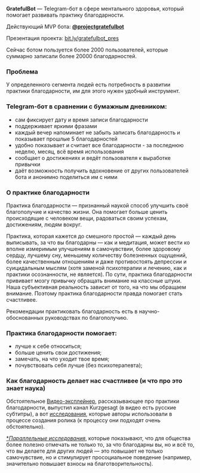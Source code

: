 **GratefulBot** — Telegram-бот в сфере ментального здоровья, который помогает развивать практику благодарности.

Действующий MVP бота: [**@projectgratefulbot**](https://t.me/projectgratefulbot)

Презентация проекта: [bit.ly/gratefulbot_pres](https://bit.ly/gratefulbot_pres)

Сейчас ботом пользуется более 2000 пользователей, которые суммарно записали более 20000 благодарностей.

### Проблема
У определенного сегмента людей есть потребность в развитии практики благодарности, им для этого нужен удобный инструмент.
### Telegram-бот в сравнении с бумажным дневником:
- сам фиксирует дату и время записи благодарности
- поддерживает яркими фразами
- каждый вечер напоминает не забыть записать благодарность и показывает прошлые 5 благодарностей
- удобно показывает и считает все благодарности - за последнюю неделю, месяц, всё время использования
- сообщает о достижениях и ведёт пользователя к выработке привычки
- даёт возможность получить вдохновение от других пользователей бота и анонимно поделиться им с ними

### О практике благодарности
Практика благодарности — признанный наукой способ улучшить своё благополучие и качество жизни. Она помогает больше ценить происходящие с человеком вещи, радоваться своим успехам, достижениям, людям вокруг.

Практика, которая кажется до смешного простой — каждый день выписывать, за что вы благодарны — как и медитация, может вести ко вполне измеримым улучшениям в самочувствии, более здоровому сердцу, лучшему сну, меньшему количеству болезненных ощущений, более качественным отношениям и даже противостоять депрессии и суицидальным мыслям (хотя заменой психотерапии и лечению, как и практики осознанности, не является). По сути, практика благодарности прививает мозгу привычку обращать внимание на классные штуки. Наша субъективная реальность зависит от того, на что мы обращаем внимание. Поэтому практика благодарности правда помогает стать счастливее.

Рекомендации практиковать благодарность есть в научно-обоснованных руководствах по благополучию.

### Практика благодарности помогает:
- лучше к себе относиться;
- больше ценить свои достижения;
- замечать, на что уходит твое время;
- почувствовать себя лучше (без психотерапевта);

### Как благодарность делает нас счастливее (и что про это знает наука)
Обстоятельное [Видео-эксплейнер](https://www.youtube.com/watch?v=WPPPFqsECz0), рассказывающее про практики благодарности, выпустил канал Kurzgesagt (в видео есть русские субтитры), а вот [исследования](https://sites.google.com/view/sources-dissatisfaction/), которые авторы использовали в процессе создания ролика (к процессу они подходят очень обстоятельно).

[**Параллельные исследования*](https://www.wonderzine.com/wonderzine/life/life/235909-gratitude), которые показывают, что для общества более полезно отмечать не только то, за что благодарны вы, но и всё то, что вы делаете для других людей — это повышает не только самочувствие, но и стимулирует просоциальное поведение (например, значительно повышает взносы на благотворительность).
